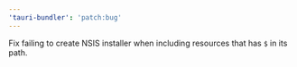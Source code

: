 ```yaml
---
'tauri-bundler': 'patch:bug'
---
```


Fix failing to create NSIS installer when including resources that has `$` in its path.